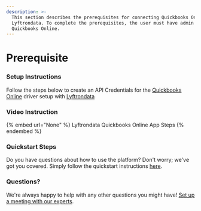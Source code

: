 ```yaml
---
description: >-
  This section describes the prerequisites for connecting Quickbooks Online to
  Lyftrondata. To complete the prerequisites, the user must have admin access to
  Quickbooks Online.
---
```


# Prerequisite

<mark style="color:blue;"></mark>

### Setup Instructions

Follow the steps below to create an API Credentials for the [Quickbooks Online](None) driver setup with [Lyftrondata](https://www.lyftrondata.com)

### Video Instruction

{% embed url="None" %}
Lyftrondata Quickbooks Online App Steps
{% endembed %}

### Quickstart Steps

Do you have questions about how to use the platform? Don't worry; we've got you covered. Simply follow the quickstart instructions [here](README.md).

### Questions? <a href="#questions" id="questions"></a>

We're always happy to help with any other questions you might have! [Set up a meeting with our experts](https://www.lyftrondata.com/book-a-meeting/).

